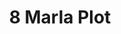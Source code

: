 ---
layout: post
categories: [sale, plot]
title: "8 Marla Plot"
price: "1 Lac"
address: "Shadab Colony"
type: "PLOT FOR SALE"
area: "8 Marla"
---